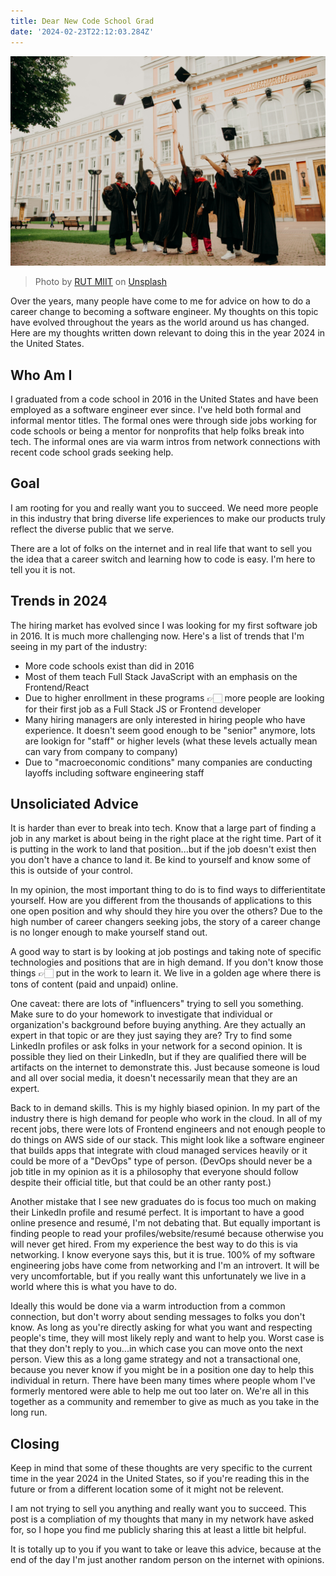 ```yaml
---
title: Dear New Code School Grad
date: '2024-02-23T22:12:03.284Z'
---
```


![Diploma](./diploma.jpg)

> Photo by <a href="https://unsplash.com/@rutmiit?utm_content=creditCopyText&utm_medium=referral&utm_source=unsplash">RUT MIIT</a> on <a href="https://unsplash.com/photos/people-in-black-academic-dress-standing-on-green-grass-field-during-daytime-hpRGrfOIybc?utm_content=creditCopyText&utm_medium=referral&utm_source=unsplash">Unsplash</a>

Over the years, many people have come to me for advice on how to do a career change to becoming a software engineer. My thoughts on this topic have evolved throughout the years as the world around us has changed. Here are my thoughts written down relevant to doing this in the year 2024 in the United States.

## Who Am I

I graduated from a code school in 2016 in the United States and have been employed as a software engineer ever since. I've held both formal and informal mentor titles. The formal ones were through side jobs working for code schools or being a mentor for nonprofits that help folks break into tech. The informal ones are via warm intros from network connections with recent code school grads seeking help.

## Goal

I am rooting for you and really want you to succeed. We need more people in this industry that bring diverse life experiences to make our products truly reflect the diverse public that we serve.

There are a lot of folks on the internet and in real life that want to sell you the idea that a career switch and learning how to code is easy. I'm here to tell you it is not.

## Trends in 2024

The hiring market has evolved since I was looking for my first software job in 2016. It is much more challenging now. Here's a list of trends that I'm seeing in my part of the industry:

- More code schools exist than did in 2016
- Most of them teach Full Stack JavaScript with an emphasis on the Frontend/React
- Due to higher enrollment in these programs 👉🏻 more people are looking for their first job as a Full Stack JS or Frontend developer
- Many hiring managers are only interested in hiring people who have experience. It doesn't seem good enough to be "senior" anymore, lots are lookign for "staff" or higher levels (what these levels actually mean can vary from company to company)
- Due to "macroeconomic conditions" many companies are conducting layoffs including software engineering staff

## Unsoliciated Advice

It is harder than ever to break into tech. Know that a large part of finding a job in any market is about being in the right place at the right time. Part of it is putting in the work to land that position...but if the job doesn't exist then you don't have a chance to land it. Be kind to yourself and know some of this is outside of your control.

In my opinion, the most important thing to do is to find ways to differientitate yourself. How are you different from the thousands of applications to this one open position and why should they hire you over the others? Due to the high number of career changers seeking jobs, the story of a career change is no longer enough to make yourself stand out.

A good way to start is by looking at job postings and taking note of specific technologies and positions that are in high demand. If you don't know those things 👉🏻 put in the work to learn it. We live in a golden age where there is tons of content (paid and unpaid) online.

One caveat: there are lots of "influencers" trying to sell you something. Make sure to do your homework to investigate that individual or organization's background before buying anything. Are they actually an expert in that topic or are they just saying they are? Try to find some LinkedIn profiles or ask folks in your network for a second opinion. It is possible they lied on their LinkedIn, but if they are qualified there will be artifacts on the internet to demonstrate this. Just because someone is loud and all over social media, it doesn't necessarily mean that they are an expert.

Back to in demand skills. This is my highly biased opinion. In my part of the industry there is high demand for people who work in the cloud. In all of my recent jobs, there were lots of Frontend engineers and not enough people to do things on AWS side of our stack. This might look like a software engineer that builds apps that integrate with cloud managed services heavily or it could be more of a "DevOps" type of person. (DevOps should never be a job title in my opinion as it is a philosophy that everyone should follow despite their official title, but that could be an other ranty post.)

Another mistake that I see new graduates do is focus too much on making their LinkedIn profile and resumé perfect. It is important to have a good online presence and resumé, I'm not debating that. But equally important is finding people to read your profiles/website/resumé because otherwise you will never get hired. From my experience the best way to do this is via networking. I know everyone says this, but it is true. 100% of my software engineering jobs have come from networking and I'm an introvert. It will be very uncomfortable, but if you really want this unfortunately we live in a world where this is what you have to do.

Ideally this would be done via a warm introduction from a common connection, but don't worry about sending messages to folks you don't know. As long as you're directly asking for what you want and respecting people's time, they will most likely reply and want to help you. Worst case is that they don't reply to you...in which case you can move onto the next person. View this as a long game strategy and not a transactional one, because you never know if you might be in a position one day to help this individual in return. There have been many times where people whom I've formerly mentored were able to help me out too later on. We're all in this together as a community and remember to give as much as you take in the long run.

## Closing

Keep in mind that some of these thoughts are very specific to the current time in the year 2024 in the United States, so if you're reading this in the future or from a different location some of it might not be relevent.

I am not trying to sell you anything and really want you to succeed. This post is a compliation of my thoughts that many in my network have asked for, so I hope you find me publicly sharing this at least a little bit helpful.

It is totally up to you if you want to take or leave this advice, because at the end of the day I'm just another random person on the internet with opinions.
